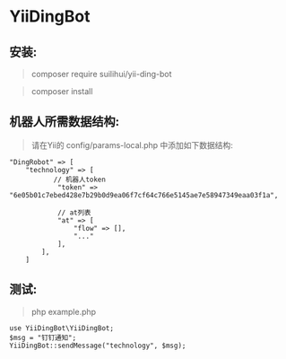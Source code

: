 # YiiDingBot

## 安装:

>  composer require suilihui/yii-ding-bot

>  composer install

## 机器人所需数据结构:
> 请在Yii的 config/params-local.php 中添加如下数据结构:
```
"DingRobot" => [
	"technology" => [
		   // 机器人token
	        "token" => "6e05b01c7ebed428e7b29b0d9ea06f7cf64c766e5145ae7e58947349eaa03f1a",

	        // at列表
	        "at" => [
	            "flow" => [],
	            "..."
	        ],
	    ],
    ]
```

## 测试:
> php example.php
```
use YiiDingBot\YiiDingBot;
$msg = "钉钉通知";
YiiDingBot::sendMessage("technology", $msg);
```